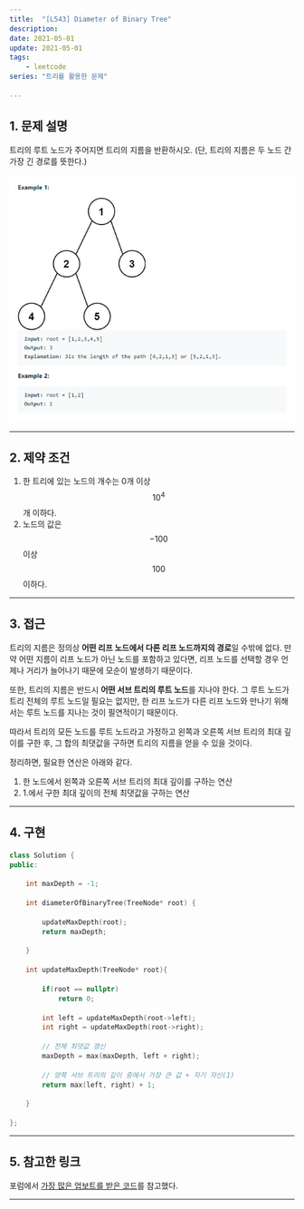 ```yaml
---
title:  "[L543] Diameter of Binary Tree"
description:
date: 2021-05-01
update: 2021-05-01
tags:
    - leetcode
series: "트리를 활용한 문제"

---
```


## 1. 문제 설명

트리의 루트 노드가 주어지면 트리의 지름을 반환하시오. (단, 트리의 지름은 두 노드 간 가장 긴 경로를 뜻한다.)

![트리의 지름 예시](examples.png)

-----

## 2. 제약 조건

1. 한 트리에 있는 노드의 개수는 0개 이상 $$10^4$$개 이하다.
3. 노드의 값은 $$-100$$ 이상 $$100$$ 이하다.

-----

## 3. 접근

트리의 지름은 정의상 **어떤 리프 노드에서 다른 리프 노드까지의 경로**일 수밖에 없다. 만약 어떤 지름이 리프 노드가 아닌 노드를 포함하고 있다면, 리프 노드를 선택할 경우 언제나 거리가 늘어나기 때문에 모순이 발생하기 때문이다.

또한, 트리의 지름은 반드시 **어떤 서브 트리의 루트 노드**를 지나야 한다. 그 루트 노드가 트리 전체의 루트 노드일 필요는 없지만, 한 리프 노드가 다른 리프 노드와 만나기 위해서는 루트 노드를 지나는 것이 필연적이기 때문이다.

따라서 트리의 모든 노드를 루트 노드라고 가정하고 왼쪽과 오른쪽 서브 트리의 최대 깊이를 구한 후, 그 합의 최댓값을 구하면 트리의 지름을 얻을 수 있을 것이다.

정리하면, 필요한 연산은 아래와 같다.

1. 한 노드에서 왼쪽과 오른쪽 서브 트리의 최대 깊이를 구하는 연산
2. 1.에서 구한 최대 깊이의 전체 최댓값을 구하는 연산

-----

## 4. 구현

```cpp
class Solution {
public:
    
    int maxDepth = -1;
    
    int diameterOfBinaryTree(TreeNode* root) {
        
        updateMaxDepth(root);
        return maxDepth;
    
    }
    
    int updateMaxDepth(TreeNode* root){
        
        if(root == nullptr)
            return 0;
        
        int left = updateMaxDepth(root->left);
        int right = updateMaxDepth(root->right);
        
        // 전체 최댓값 갱신
        maxDepth = max(maxDepth, left + right);
        
        // 양쪽 서브 트리의 깊이 중에서 가장 큰 값 + 자기 자신(1)
        return max(left, right) + 1;
        
    }
    
};
```

-----

## 5. 참고한 링크

포럼에서 [가장 많은 업보트를 받은 코드](https://leetcode.com/problems/diameter-of-binary-tree/discuss/101132/Java-Solution-MaxDepth)를 참고했다.

-----